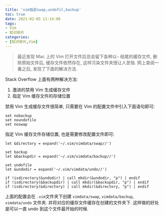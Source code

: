 ```yaml
---
title: 'vim指定swap,undofil,backup'
toc: true
date: 2021-02-05 11:14:08
tags:
- Vim
- 知识碎片
categories:
- [知识碎片,Vim]
---
```


> 最近发现 Mac 上的 Vim 打开文件后总会留下各种以`~` 结尾的缓存文件, 删除原始文件后, 缓存文件依然存在, 这样污染文件夹很让人苦恼. 网上查阅一番之后, 发现了下面的解决方法. 

<!--more-->

Stack Overflow 上面有两种解决方法: 

1. 激进的禁用 Vim 生成缓存文件
2. 指定 Vim 缓存文件的存储位置

禁用 Vim 生成缓存文件很简单, 只需要在 Vim 的配置文件中引入下面语句即可: 

```shell
set nobackup
set noundofile
set noswap
```

指定 Vim 缓存文件存储位置, 也是需要修改配置文件即可: 

```shell
let &directory = expand('~/.vim/vimdata/swap//')

set backup
let &backupdir = expand('~/.vim/vimdata/backup//')

set undofile
let &undodir = expand('~/.vim/vimdata/undo//')

if !isdirectory(&undodir) | call mkdir(&undodir, "p") | endif
if !isdirectory(&backupdir) | call mkdir(&backupdir, "p") | endif
if !isdirectory(&directory) | call mkdir(&directory, "p") | endif
```

上面的配置会在 `.vim`文件夹下创建 `vimdata/swap`, `vimdata/backup`, `vimdata/undo` 文件夹. 并将对应的缓存文件缓存在创建的文件夹下. 这样做的好处是可以一直 undo 到这个文件最开始的时候. 

